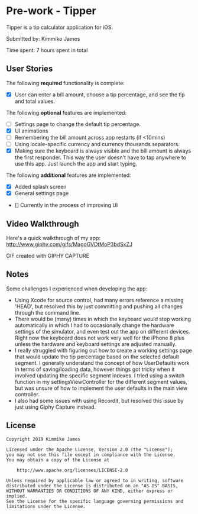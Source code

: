 # Pre-work - Tipper

Tipper is a tip calculator application for iOS.

Submitted by: Kimmiko James

Time spent: 7 hours spent in total

## User Stories

The following **required** functionality is complete:

* [X] User can enter a bill amount, choose a tip percentage, and see the tip and total values.

The following **optional** features are implemented:
* [ ] Settings page to change the default tip percentage.
* [X] UI animations
* [ ] Remembering the bill amount across app restarts (if <10mins)
* [ ] Using locale-specific currency and currency thousands separators.
* [X] Making sure the keyboard is always visible and the bill amount is always the first responder. This way the user doesn't have to tap anywhere to use this app. Just launch the app and start typing.

The following **additional** features are implemented:

- [X] Added splash screen
- [X] General settings page
- [] Currently in the process of improving UI

## Video Walkthrough 

Here's a quick walkthrough of my app: http://www.giphy.com/gifs/MagoGVDtMoP3bdSxZJ

GIF created with GIPHY CAPTURE

## Notes

Some challenges I experienced when developing the app:
- Using Xcode for source control, had many errors reference a missing 'HEAD', but resolved this by just committing and pushing all changes through the command line.
- There would be (many) times in which the keyboard would stop working automatically in which I had to occasionally change the hardware settings of the simulator, and even test out the app on different devices. Right now the keyboard does not work very well for the iPhone 8 plus unless the hardware and keyboard settings are adjusted manually.
- I really struggled with figuring out how to create a working settings page that would update the tip percentage based on the selected default segment. I generally understand the concept of how UserDefaults work in terms of saving/loading data, however things got tricky when it involved updating the specific segment indexes. I tried using a switch function in my settingsViewController for the different segment values, but was unsure of how to implement the user defaults in the main view controller.
- I also had some issues with using Recordit, but resolved this issue by just using Giphy Capture instead.

## License

    Copyright 2019 Kimmiko James

    Licensed under the Apache License, Version 2.0 (the "License");
    you may not use this file except in compliance with the License.
    You may obtain a copy of the License at

        http://www.apache.org/licenses/LICENSE-2.0

    Unless required by applicable law or agreed to in writing, software
    distributed under the License is distributed on an "AS IS" BASIS,
    WITHOUT WARRANTIES OR CONDITIONS OF ANY KIND, either express or implied.
    See the License for the specific language governing permissions and
    limitations under the License.
